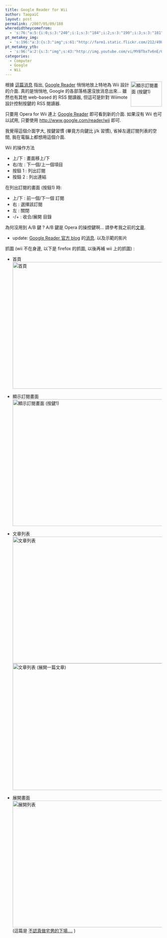 ```yaml
---
title: Google Reader for Wii
author: TaopaiC
layout: post
permalink: /2007/05/09/188
wheredidtheycomefrom:
  - 's:76:"a:5:{i:0;s:3:"240";i:1;s:3:"184";i:2;s:3:"190";i:3;s:3:"181";i:4;s:3:"213";}";'
pt_metakey_img:
  - 's:196:"a:3:{s:3:"img";s:61:"http://farm1.static.flickr.com/212/490557714_7ca7b433d7_t.jpg";s:3:"alt";s:28:"顯示訂閱畫面 (按鍵1)";s:3:"url";s:47:"http://www.flickr.com/photos/taopaic/490557714/";}";'
pt_metakey_ytb:
  - 's:96:"a:2:{s:3:"img";s:43:"http://img.youtube.com/vi/MYBTbxTv6nE/0.jpg";s:3:"url";s:11:"MYBTbxTv6nE";}";'
categories:
  - Computer
  - Google
  - Wii
---
```

[<img src="http://farm1.static.flickr.com/212/490557714_7ca7b433d7_t.jpg" alt="顯示訂閱畫面 (按鍵1)" align="right" height="81" width="100" />][1]根據 [這篇消息][2] 指出, [Google Reader][3] 悄悄地放上特地為 Wii 設計的介面. 真的是悄悄地, Google 的各部落格還沒放消息出來&#8230; 雖然也有其他 web-based 的 RSS 閱讀器, 但這可是針對 Wiimote 設計控制按鍵的 RSS 閱讀器.

只要用 Opera for Wii 連上 [Google Reader][3] 即可看到新的介面. 如果沒有 Wii 也可以試用, 只要使用 <http://www.google.com/reader/wii> 即可.

我覺得這個介面字大, 按鍵習慣 (畢竟方向鍵比 j/k 習慣), 省掉左邊訂閱列表的空間, 我在電腦上都想用這個介面.

<!--more-->

  
Wii 的操作方法  
* 上/下 : 畫面移上/下  
* 右/左 : 下一個/上一個項目  
* 按鈕 1 : 列出訂閱  
* 按鈕 2 : 列出連結

在列出訂閱的畫面 (按鈕1) 時:  
* 上/下 : 前一個/下一個 訂閱  
* 右 : 選擇該訂閱  
* 左 : 關閉  
* -/+ : 收合/展開 目錄

為何沒用到 A/B 鍵 ? A/B 鍵是 Opera 的操控鍵啊&#8230; 請參考我之前的[文章][4].

* update: [Google Reader 官方 blog][5] 的[消息][6]. 以及示範的影片



抓圖 (wii 不在身邊, 以下是 firefox 的抓圖, 以後再補 wii 上的抓圖) :

*   首頁
[<img src="http://farm1.static.flickr.com/225/490574731_a9ace31c25.jpg" alt="首頁" height="407" width="500" />][7]

*   顯示訂閱畫面
[<img src="http://farm1.static.flickr.com/212/490557714_7ca7b433d7.jpg" alt="顯示訂閱畫面 (按鍵1)" height="407" width="500" />][1]

*   文章列表
[<img src="http://farm1.static.flickr.com/206/490574317_3d36567cd0.jpg" alt="文章列表" height="407" width="500" />][8]  
[<img src="http://farm1.static.flickr.com/205/490574419_73de5c650a.jpg" alt="文章列表 (展開一篇文章)" height="407" width="500" />][9]

*   展開畫面
[<img src="http://farm1.static.flickr.com/196/490574593_7cc09f4856.jpg" alt="展開列表" height="407" width="500" />][10]  
(這篇是 [不認真做宅男的下場….][11] )</ul>

 [1]: http://www.flickr.com/photos/taopaic/490557714/ "Photo Sharing"
 [2]: http://http://blogs.zdnet.com/Google/?p=557
 [3]: http://www.google.com/reader/
 [4]: http://pctao.org/2007/04/13/181/
 [5]: http://googlereader.blogspot.com/
 [6]: http://googlereader.blogspot.com/2007/05/feed-your-television.html
 [7]: http://www.flickr.com/photos/taopaic/490574731/ "Photo Sharing"
 [8]: http://www.flickr.com/photos/taopaic/490574317/ "Photo Sharing"
 [9]: http://www.flickr.com/photos/taopaic/490574419/ "Photo Sharing"
 [10]: http://www.flickr.com/photos/taopaic/490574593/ "Photo Sharing"
 [11]: http://blog.richliu.com/2007/05/08/483/